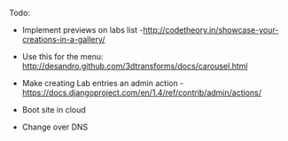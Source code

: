 Todo:

* Implement previews on labs list -http://codetheory.in/showcase-your-creations-in-a-gallery/
* Use this for the menu: http://desandro.github.com/3dtransforms/docs/carousel.html
* Make creating Lab entries an admin action - https://docs.djangoproject.com/en/1.4/ref/contrib/admin/actions/

* Boot site in cloud
* Change over DNS

